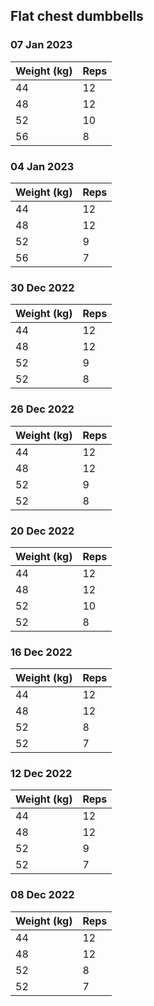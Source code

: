 ## Flat chest dumbbells

### 07 Jan 2023

| Weight (kg) | Reps |
| ----------- | ---- |
| 44 | 12 |
| 48 | 12 |
| 52 | 10 |
| 56 | 8 |

### 04 Jan 2023

| Weight (kg) | Reps |
| ----------- | ---- |
| 44 | 12 |
| 48 | 12 |
| 52 | 9 |
| 56 | 7 |

### 30 Dec 2022

| Weight (kg) | Reps |
| ----------- | ---- |
| 44 | 12 |
| 48 | 12 |
| 52 | 9 |
| 52 | 8 |

### 26 Dec 2022

| Weight (kg) | Reps |
| ----------- | ---- |
| 44 | 12 |
| 48 | 12 |
| 52 | 9 |
| 52 | 8 |

### 20 Dec 2022

| Weight (kg) | Reps |
| ----------- | ---- |
| 44 | 12 |
| 48 | 12 |
| 52 | 10 |
| 52 | 8 |

### 16 Dec 2022

| Weight (kg) | Reps |
| ----------- | ---- |
| 44 | 12 |
| 48 | 12 |
| 52 | 8 |
| 52 | 7 |

### 12 Dec 2022

| Weight (kg) | Reps |
| ----------- | ---- |
| 44 | 12 |
| 48 | 12 |
| 52 | 9 |
| 52 | 7 |

### 08 Dec 2022

| Weight (kg) | Reps |
| ----------- | ---- |
| 44 | 12 |
| 48 | 12 |
| 52 | 8 |
| 52 | 7 |